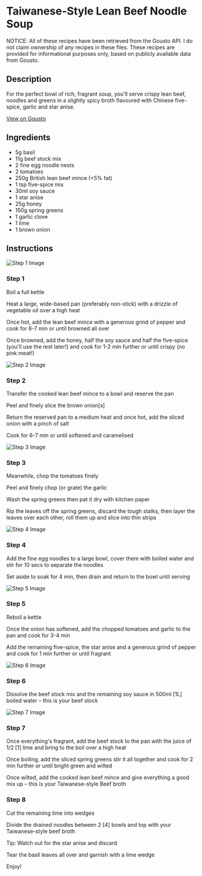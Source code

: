 # Taiwanese-Style Lean Beef Noodle Soup

NOTICE: All of these recipes have been retrieved from the Gousto API. I do not claim ownership of any recipes in these files. These recipes are provided for informational purposes only, based on publicly available data from Gousto.

## Description

For the perfect bowl of rich, fragrant soup, you'll serve crispy lean beef, noodles and greens in a slightly spicy broth flavoured with Chinese five-spice, garlic and star anise.

[View on Gousto](https://www.gousto.co.uk/recipes/cookbook/taiwanese-style-lean-beef-noodle-soup)

## Ingredients

- 5g basil
- 11g beef stock mix
- 2 fine egg noodle nests
- 2 tomatoes
- 250g British lean beef mince (<5% fat)
- 1 tsp five-spice mix
-  30ml soy sauce
- 1 star anise
- 25g honey
- 150g spring greens
- 1 garlic clove
- 1 lime
- 1 brown onion

## Instructions

![Step 1 Image](https://production-media.gousto.co.uk/cms/recipe-step-image/Step-1-copy-7-1680598832707-x200.jpg)

### Step 1

Boil a full kettle

Heat a large, wide-based pan (preferably non-stick) with a drizzle of vegetable oil over a high heat

Once hot, add the lean beef mince with a generous grind of pepper and cook for 6-7 min or until browned all over

Once browned, add the honey, half the soy sauce and half the five-spice (you'll use the rest later!) and cook for 1-2 min further or until crispy (no pink meat!)

![Step 2 Image](https://production-media.gousto.co.uk/cms/recipe-step-image/Step-2-copy-6-1680598838214-x200.jpg)

### Step 2

Transfer the cooked lean beef mince to a bowl and reserve the pan

Peel and finely slice the brown onion<span class="text-danger">[s]</span>

Return the reserved pan to a medium heat and once hot, add the sliced onion with a pinch of salt

Cook for 6-7 min or until softened and caramelised

![Step 3 Image](https://production-media.gousto.co.uk/cms/recipe-step-image/Step-3-copy-4-1680598852500-x200.jpg)

### Step 3

Meanwhile, chop the tomatoes finely

Peel and finely chop (or grate) the garlic

Wash the spring greens then pat it dry with kitchen paper  

Rip the leaves off the spring greens, discard the tough stalks, then layer the leaves over each other, roll them up and slice into thin strips

![Step 4 Image](https://production-media.gousto.co.uk/cms/recipe-step-image/Step-4-copy-2-1680598856751-x200.jpg)

### Step 4

Add the fine egg noodles to a large bowl, cover them with boiled water and stir for 10 secs to separate the noodles

Set aside to soak for 4 min, then drain and return to the bowl until serving

![Step 5 Image](https://production-media.gousto.co.uk/cms/recipe-step-image/Step-5-copy-1680598860657-x200.jpg)

### Step 5

Reboil a kettle

Once the onion has softened, add the chopped tomatoes and garlic to the pan and cook for 3-4 min

Add the remaining five-spice, the star anise and a generous grind of pepper and cook for 1 min further or until fragrant

![Step 6 Image](https://production-media.gousto.co.uk/cms/recipe-step-image/Step-6-copy-2-1680598864953-x200.jpg)

### Step 6

Dissolve the beef stock mix and the remaining soy sauce in 500ml <span class="text-danger">[1L]</span> boiled water – this is your beef stock

![Step 7 Image](https://production-media.gousto.co.uk/cms/recipe-step-image/Step-7-copy-5-1680598878212-x200.jpg)

### Step 7

Once everything's fragrant, add the beef stock to the pan with the juice of 1/2 <span class="text-danger">[1] </span>lime and bring to the boil over a high heat

Once boiling, add the sliced spring greens stir it all together and cook for 2 min further or until bright green and wilted

Once wilted, add the cooked lean beef mince and give everything a good mix up – this is your Taiwanese-style Beef broth

### Step 8

Cut the remaining lime into wedges

Divide the drained noodles between 2 <span class="text-danger">[4]</span> bowls and top with your Taiwanese-style beef broth

Tip: Watch out for the star anise and discard

Tear the basil leaves all over and garnish with a lime wedge

Enjoy!

